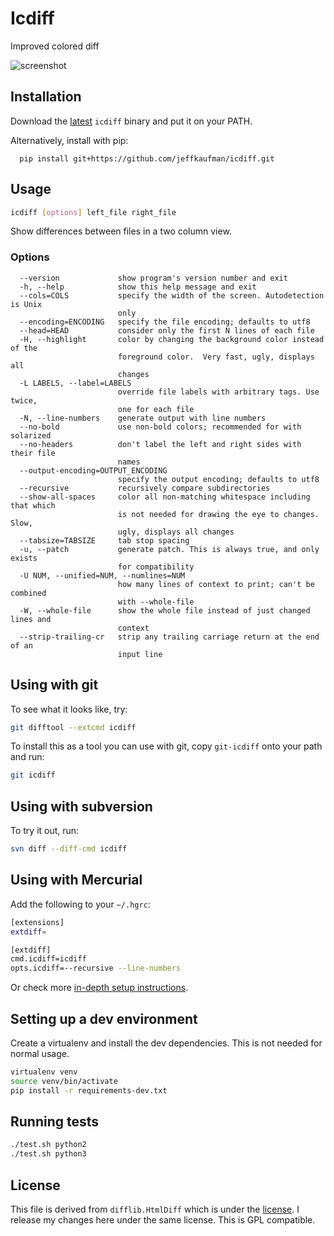 # Icdiff

Improved colored diff

![screenshot](http://www.jefftk.com/icdiff-css-demo.png)

## Installation

Download the [latest](https://github.com/jeffkaufman/icdiff/releases) `icdiff` binary and put it on your PATH.

Alternatively, install with pip:
```
  pip install git+https://github.com/jeffkaufman/icdiff.git
```

## Usage

```sh
icdiff [options] left_file right_file
```

Show differences between files in a two column view.

### Options
```
  --version             show program's version number and exit
  -h, --help            show this help message and exit
  --cols=COLS           specify the width of the screen. Autodetection is Unix
                        only
  --encoding=ENCODING   specify the file encoding; defaults to utf8
  --head=HEAD           consider only the first N lines of each file
  -H, --highlight       color by changing the background color instead of the
                        foreground color.  Very fast, ugly, displays all
                        changes
  -L LABELS, --label=LABELS
                        override file labels with arbitrary tags. Use twice,
                        one for each file
  -N, --line-numbers    generate output with line numbers
  --no-bold             use non-bold colors; recommended for with solarized
  --no-headers          don't label the left and right sides with their file
                        names
  --output-encoding=OUTPUT_ENCODING
                        specify the output encoding; defaults to utf8
  --recursive           recursively compare subdirectories
  --show-all-spaces     color all non-matching whitespace including that which
                        is not needed for drawing the eye to changes.  Slow,
                        ugly, displays all changes
  --tabsize=TABSIZE     tab stop spacing
  -u, --patch           generate patch. This is always true, and only exists
                        for compatibility
  -U NUM, --unified=NUM, --numlines=NUM
                        how many lines of context to print; can't be combined
                        with --whole-file
  -W, --whole-file      show the whole file instead of just changed lines and
                        context
  --strip-trailing-cr   strip any trailing carriage return at the end of an 
                        input line
```


## Using with git

To see what it looks like, try:

```sh
git difftool --extcmd icdiff
```

To install this as a tool you can use with git, copy
`git-icdiff` onto your path and run:

```sh
git icdiff
```


## Using with subversion

To try it out, run:

```sh
svn diff --diff-cmd icdiff
```

## Using with Mercurial

Add the following to your `~/.hgrc`:

```sh
[extensions]
extdiff=

[extdiff]
cmd.icdiff=icdiff
opts.icdiff=--recursive --line-numbers
```

Or check more [in-depth setup instructions](http://ianobermiller.com/blog/2016/07/14/side-by-side-diffs-for-mercurial-hg-icdiff-revisited/).

## Setting up a dev environment

Create a virtualenv and install the dev dependencies.
This is not needed for normal usage.

```sh
virtualenv venv
source venv/bin/activate
pip install -r requirements-dev.txt
```

## Running tests

```sh
./test.sh python2
./test.sh python3
```

## License

This file is derived from `difflib.HtmlDiff` which is under the [license](http://www.python.org/download/releases/2.6.2/license/).
I release my changes here under the same license.  This is GPL compatible.
